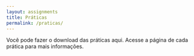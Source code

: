 ```yaml
---
layout: assignments
title: Práticas
permalink: /praticas/
---
```

Você pode fazer o download das práticas aqui. Acesse a página de cada prática para mais informações.